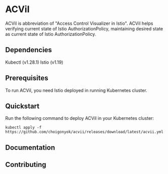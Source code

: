 # ACViI

ACViI is abbreviation of "Access Control Visualizer in Istio". ACViI helps verifying current state of Istio AuthorizationPolicy, maintaining desired state as current state of Istio AuthorizationPolicy.

## Dependencies

Kubectl (v1.28.1)
Istio (v1.19)

## Prerequisites

To run ACViI, you need Istio deployed in running Kubernetes cluster.

## Quickstart

Run the following command to deploy ACViI in your Kubernetes cluster:

```
kubectl apply -f https://github.com/choigonyok/acvii/releases/download/latest/acvii.yml
```

## Documentation

## Contributing